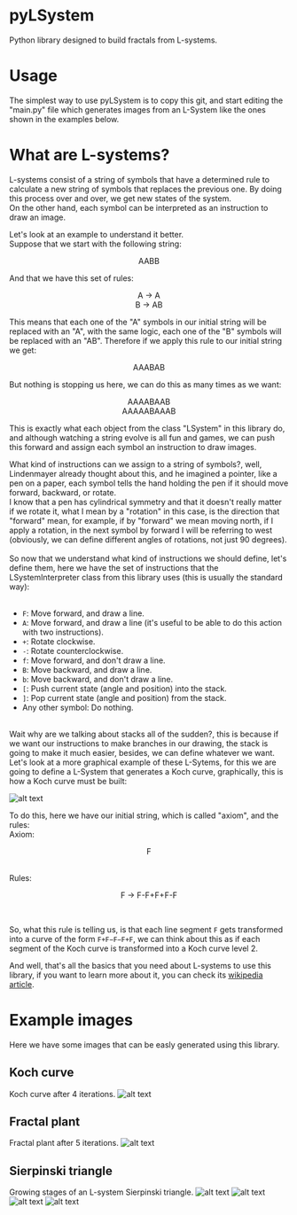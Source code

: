 # pyLSystem
Python library designed to build fractals from L-systems.

# Usage
The simplest way to use pyLSystem is to copy this git, and start editing the "main.py" file which generates images from an L-System like the ones shown in the examples below.

# What are L-systems?
L-systems consist of a string of symbols that have a determined rule to calculate a new string of symbols that replaces the previous one. By doing this process over and over, we get new states of the system. <br>
On the other hand, each symbol can be interpreted as an instruction to draw an image.<br>

Let's look at an example to understand it better.<br>
Suppose that we start with the following string:<br>

<p align="center">
  AABB
</p>

And that we have this set of rules:<br>

<p align="center">
  A -> A<br>
  B -> AB
</p>


This means that each one of the "A" symbols in our initial string will be replaced with an "A", with the same logic, each one of the "B" symbols will be replaced with an "AB". Therefore if we apply this rule to our initial string we get:

<p align="center">
  AAABAB
</p>

But nothing is stopping us here, we can do this as many times as we want:

<p align="center">AAAABAAB<br>
AAAAABAAAB<br>
</p>
  
This is exactly what each object from the class "LSystem" in this library do, and although watching a string evolve is all fun and games, we can push this forward and assign each symbol an instruction to draw images.<br>

What kind of instructions can we assign to a string of symbols?, well, Lindenmayer already thought about this, and he imagined a pointer, like a pen on a paper, each symbol tells the hand holding the pen if it should move forward, backward, or rotate.<br>
I know that a pen has cylindrical symmetry and that it doesn't really matter if we rotate it, what I mean by a "rotation" in this case, is the direction that "forward" mean, for example, if by "forward" we mean moving north, if I apply a rotation, in the next symbol by forward I will be referring to west (obviously, we can define different angles of rotations, not just 90 degrees).<br>
<br>
So now that we understand what kind of instructions we should define, let's define them, here we have the set of instructions that the LSystemInterpreter class from this library uses (this is usually the standard way):<br>
<br>
* `F`: Move forward, and draw a line.<br>
* `A`: Move forward, and draw a line (it's useful to be able to do this action with two instructions).<br>
* `+`: Rotate clockwise.<br>
* `-`: Rotate counterclockwise.<br>
* `f`: Move forward, and don't draw a line.<br>
* `B`: Move backward, and draw a line.<br>
* `b`: Move backward, and don't draw a line.<br>
* `[`: Push current state (angle and position) into the stack.<br>
* `]`: Pop current state (angle and position) from the stack.<br>
* Any other symbol: Do nothing. <br>
<br>
Wait why are we talking about stacks all of the sudden?, this is because if we want our instructions to make branches in our drawing, the stack is going to make it much easier, besides, we can define whatever we want.<br>
Let's look at a more graphical example of these L-Sytems, for this we are going to define a L-System that generates a Koch curve, graphically, this is how a Koch curve must be built:

![alt text](https://upload.wikimedia.org/wikipedia/commons/a/a6/Quadratic_Koch_curve_type1_iterations.png)

To do this, here we have our initial string, which is called "axiom", and the rules:<br>
Axiom:<br>
<p align="center">F<p><br>
Rules:<br>
<p align="center">F -> F-F+F+F-F<p><br>


So, what this rule is telling us, is that each line segment `F` gets transformed into a curve of the form `F+F−F−F+F`, we can think about this as if each segment of the Koch curve is transformed into a Koch curve level 2.<br>

And well, that's all the basics that you need about L-systems to use this library, if you want to learn more about it, you can check its [wikipedia article](https://en.wikipedia.org/wiki/L-system).
  
# Example images
Here we have some images that can be easly generated using this library.
## Koch curve
Koch curve after 4 iterations.
![alt text](https://github.com/julim29/pyLSystem/blob/main/Images/Koch_curve.jpg)
  
## Fractal plant
Fractal plant after 5 iterations.
![alt text](https://github.com/julim29/pyLSystem/blob/main/Images/fractal_plant.jpg)
  
## Sierpinski triangle
Growing stages of an L-system Sierpinski triangle.
![alt text](https://github.com/julim29/pyLSystem/blob/main/Images/Sierpinski_0.jpg)
![alt text](https://github.com/julim29/pyLSystem/blob/main/Images/Sierpinski_1.jpg)
![alt text](https://github.com/julim29/pyLSystem/blob/main/Images/Sierpinski_2.jpg)
![alt text](https://github.com/julim29/pyLSystem/blob/main/Images/Sierpinski_3.jpg)
